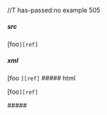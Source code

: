 //T has-passed:no
example 505
##### src
[foo`][ref]`

[ref]: /uri
##### xml
<?xml version="1.0" encoding="UTF-8"?>
<!DOCTYPE document SYSTEM "CommonMark.dtd">
<document xmlns="http://commonmark.org/xml/1.0">
  <paragraph>
    <text>[foo</text>
    <code>][ref]</code>
  </paragraph>
</document>
##### html
<p>[foo<code>][ref]</code></p>
#####
